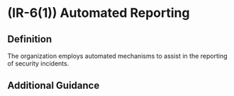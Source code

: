 
# (IR-6(1)) Automated Reporting

## Definition

The organization employs automated mechanisms to assist in the reporting of security incidents.

## Additional Guidance


